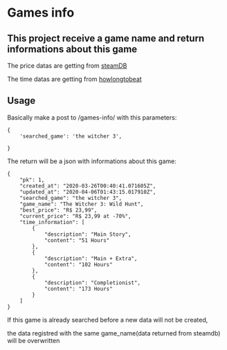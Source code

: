 # Games info
## This project receive a game name and return informations about this game 

The price datas are getting from [steamDB](https://steamdb.info/)

The time datas are getting from [howlongtobeat](https://howlongtobeat.com/)

## Usage

Basically make a post to /games-info/ with this parameters:

```
{
    'searched_game': 'the witcher 3',

}
```

The return will be a json with informations about this game:
```
{
    "pk": 1,
    "created_at": "2020-03-26T00:40:41.071605Z",
    "updated_at": "2020-04-06T01:43:15.017910Z",
    "searched_game": "the witcher 3",
    "game_name": "The Witcher 3: Wild Hunt",
    "best_price": "R$ 23,99",
    "current_price": "R$ 23,99 at -70%",
    "time_information": [
        {
            "description": "Main Story",
            "content": "51 Hours"
        },
        {
            "description": "Main + Extra",
            "content": "102 Hours"
        },
        {
            "description": "Completionist",
            "content": "173 Hours"
        }
    ]
}
```

If this game is already searched before a new data will not be created,

the data registred with the same game_name(data returned from steamdb) will be overwritten
